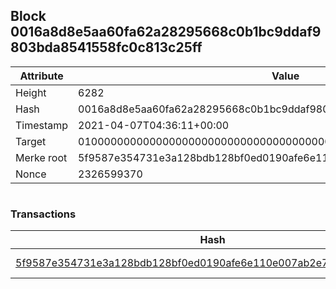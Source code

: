 ## Block 0016a8d8e5aa60fa62a28295668c0b1bc9ddaf9803bda8541558fc0c813c25ff

Attribute | Value
--- | ---
Height | 6282
Hash | 0016a8d8e5aa60fa62a28295668c0b1bc9ddaf9803bda8541558fc0c813c25ff
Timestamp | 2021-04-07T04:36:11+00:00
Target | 0100000000000000000000000000000000000000000000000000000000000000
Merke root | 5f9587e354731e3a128bdb128bf0ed0190afe6e110e007ab2e7e254d1cd2d244
Nonce | 2326599370

```

```

### Transactions

Hash | Amount
--- | ---
[5f9587e354731e3a128bdb128bf0ed0190afe6e110e007ab2e7e254d1cd2d244](5f9587e354731e3a128bdb128bf0ed0190afe6e110e007ab2e7e254d1cd2d244.md) | 10.00000000 SKEPTI 

